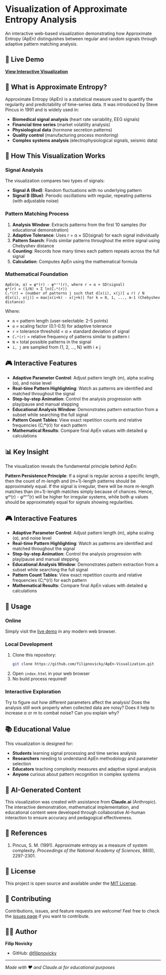 # Visualization of Approximate Entropy Analysis

An interactive web-based visualization demonstrating how Approximate Entropy (ApEn) distinguishes between regular and random signals through adaptive pattern matching analysis.

## 🎯 Live Demo

**[View Interactive Visualization](https://filipnovicky.github.io/ApEn-Visualization/)**

## 📖 What is Approximate Entropy?

Approximate Entropy (ApEn) is a statistical measure used to quantify the regularity and predictability of time-series data. It was introduced by Steve Pincus in 1991 and is widely used in:

- **Biomedical signal analysis** (heart rate variability, EEG signals)
- **Financial time series** (market volatility analysis)
- **Physiological data** (hormone secretion patterns)
- **Quality control** (manufacturing process monitoring)
- **Complex systems analysis** (electrophysiological signals, seismic data)

## 🔬 How This Visualization Works

### Signal Analysis
The visualization compares two types of signals:
- **Signal A (Red)**: Random fluctuations with no underlying pattern
- **Signal B (Blue)**: Periodic oscillations with regular, repeating patterns (with adjustable noise)

### Pattern Matching Process
1. **Analysis Window**: Extracts patterns from the first 10 samples (for educational demonstration)
2. **Adaptive Tolerance**: Uses r = α × SD(signal) for each signal individually
3. **Pattern Search**: Finds similar patterns throughout the entire signal using Chebyshev distance
4. **Counting**: Records how many times each pattern repeats across the full signal
5. **Calculation**: Computes ApEn using the mathematical formula

### Mathematical Foundation
```
ApEn(m, α) = φᵐ(r) - φᵐ⁺¹(r), where r = α × SD(signal)
φᵐ(r) = (1/N) × Σ ln(Cᵢᵐ(r))
Cᵢᵐ(r) = (number of patterns j such that d[x(i), x(j)] ≤ r) / N
d[x(i), x(j)] = max|x(i+k) - x(j+k)| for k = 0, 1, ..., m-1 (Chebyshev distance)
```
Where:
- `m` = pattern length (user-selectable: 2-5 points)
- `α` = scaling factor (0.1-0.5) for adaptive tolerance
- `r` = tolerance threshold = α × standard deviation of signal
- `Cᵢᵐ(r)` = relative frequency of patterns similar to pattern i
- `N` = total possible patterns in the signal
- `i, j` are sampled from {1, 2, ..., N} with i ≠ j

## 🎮 Interactive Features

- **Adaptive Parameter Control**: Adjust pattern length (m), alpha scaling (α), and noise level
- **Real-time Pattern Highlighting**: Watch as patterns are identified and matched throughout the signal
- **Step-by-step Animation**: Control the analysis progression with play/pause and manual stepping
- **Educational Analysis Window**: Demonstrates pattern extraction from a subset while searching the full signal
- **Pattern Count Tables**: View exact repetition counts and relative frequencies (Cᵢᵐ(r)) for each pattern
- **Mathematical Results**: Compare final ApEn values with detailed φ calculations

## 📊 Key Insight

The visualization reveals the fundamental principle behind ApEn:

**Pattern Persistence Principle**: If a signal is regular across a specific length, then the count of m-length and (m+1)-length patterns should be approximately equal. If the signal is irregular, there will be more m-length matches than (m+1)-length matches simply because of chances. Hence, φᵐ(r) - φᵐ⁺¹(r) will be higher for irregular systems, while both φ values should be approximately equal for signals showing regularities.

## 🎮 Interactive Features

- **Adaptive Parameter Control**: Adjust pattern length (m), alpha scaling (α), and noise level
- **Real-time Pattern Highlighting**: Watch as patterns are identified and matched throughout the signal
- **Step-by-step Animation**: Control the analysis progression with play/pause and manual stepping
- **Educational Analysis Window**: Demonstrates pattern extraction from a subset while searching the full signal
- **Pattern Count Tables**: View exact repetition counts and relative frequencies (Cᵢᵐ(r)) for each pattern
- **Mathematical Results**: Compare final ApEn values with detailed φ calculations

## 🚀 Usage

### Online
Simply visit the [live demo](https://filipnovicky.github.io/ApEn-Visualization/) in any modern web browser.

### Local Development
1. Clone this repository:
   ```bash
   git clone https://github.com/filipnovicky/ApEn-Visualization.git
   ```
2. Open `index.html` in your web browser
3. No build process required!

### Interactive Exploration
Try to figure out how different parameters affect the analysis! Does the analysis still work properly when collected data are noisy? Does it help to increase α or m to combat noise? Can you explain why?

## 📚 Educational Value

This visualization is designed for:
- **Students** learning signal processing and time series analysis
- **Researchers** needing to understand ApEn methodology and parameter selection
- **Educators** teaching complexity measures and adaptive signal analysis
- **Anyone** curious about pattern recognition in complex systems

## 🤖 AI-Generated Content

This visualization was created with assistance from **Claude.ai** (Anthropic). The interactive demonstration, mathematical implementation, and educational content were developed through collaborative AI-human interaction to ensure accuracy and pedagogical effectiveness.

## 📖 References

1. Pincus, S. M. (1991). Approximate entropy as a measure of system complexity. *Proceedings of the National Academy of Sciences*, 88(6), 2297-2301.

## 📄 License

This project is open source and available under the [MIT License](LICENSE).

## 🤝 Contributing

Contributions, issues, and feature requests are welcome! Feel free to check the [issues page](../../issues) if you want to contribute.

## 👨‍💻 Author

**Filip Novicky**
- GitHub: [@filipnovicky](https://github.com/filipnovicky)

---

*Made with ❤️ and Claude.ai for educational purposes*

